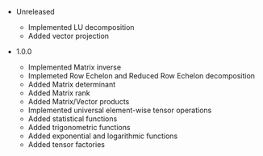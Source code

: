 - Unreleased
    - Implemented LU decomposition
    - Added vector projection

- 1.0.0
    - Implemented Matrix inverse
    - Implemeted Row Echelon and Reduced Row Echelon decomposition
    - Added Matrix determinant
    - Added Matrix rank
    - Added Matrix/Vector products
    - Implemented universal element-wise tensor operations
    - Added statistical functions
    - Added trigonometric functions
    - Added exponential and logarithmic functions
    - Added tensor factories


